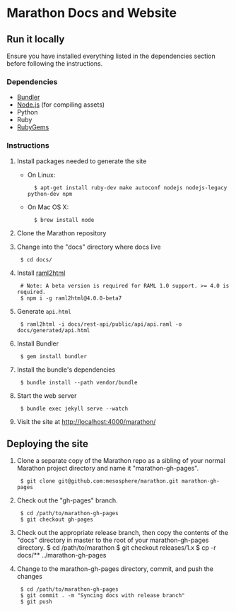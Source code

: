 # Marathon Docs and Website

## Run it locally

Ensure you have installed everything listed in the dependencies section before
following the instructions.

### Dependencies

* [Bundler](http://bundler.io/)
* [Node.js](http://nodejs.org/) (for compiling assets)
* Python
* Ruby
* [RubyGems](https://rubygems.org/)

### Instructions

1. Install packages needed to generate the site

    * On Linux:

            $ apt-get install ruby-dev make autoconf nodejs nodejs-legacy python-dev npm

    * On Mac OS X:

            $ brew install node

2. Clone the Marathon repository

3. Change into the "docs" directory where docs live

        $ cd docs/
        
4. Install [raml2html](https://www.npmjs.com/package/raml2html)

        # Note: A beta version is required for RAML 1.0 support. >= 4.0 is required.
        $ npm i -g raml2html@4.0.0-beta7
        
5. Generate `api.html`

        $ raml2html -i docs/rest-api/public/api/api.raml -o docs/generated/api.html

6. Install Bundler

        $ gem install bundler

7. Install the bundle's dependencies

        $ bundle install --path vendor/bundle

8. Start the web server

        $ bundle exec jekyll serve --watch

9. Visit the site at
   [http://localhost:4000/marathon/](http://localhost:4000/marathon/)

## Deploying the site

1. Clone a separate copy of the Marathon repo as a sibling of your normal
   Marathon project directory and name it "marathon-gh-pages".

        $ git clone git@github.com:mesosphere/marathon.git marathon-gh-pages

2. Check out the "gh-pages" branch.

        $ cd /path/to/marathon-gh-pages
        $ git checkout gh-pages

3. Check out the appropriate release branch, then copy the contents of the "docs" directory in master to the root of your
   marathon-gh-pages directory.
        $ cd /path/to/marathon
        $ git checkout releases/1.x
        $ cp -r docs/** ../marathon-gh-pages

4. Change to the marathon-gh-pages directory, commit, and push the changes

        $ cd /path/to/marathon-gh-pages
        $ git commit . -m "Syncing docs with release branch"
        $ git push

